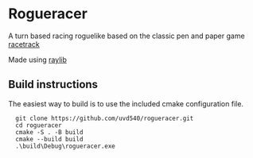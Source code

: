 # Rogueracer
A turn based racing roguelike based on the classic pen and paper game [racetrack](https://en.wikipedia.org/wiki/Racetrack_(game))

Made using [raylib](http://raylib.com)

## Build instructions
The easiest way to build is to use the included cmake configuration file.
```
  git clone https://github.com/uvd540/rogueracer.git
  cd rogueracer
  cmake -S . -B build
  cmake --build build
  .\build\Debug\rogueracer.exe
```
